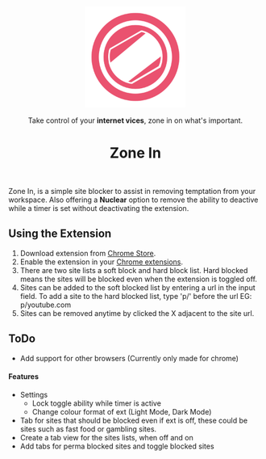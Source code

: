
<p align="center"><img src="https://github.com/Kcorb0/ZoneIn-SiteBlocker/blob/master/images/icon.png?raw=true" width="200" height="200" /><p/>

<p align="center">Take control of your <strong>internet vices</strong>, zone in on what's important.<p/>

<h1 align="center">Zone In</h1>
<br/>
<p>Zone In, is a simple site blocker to assist in removing temptation from your workspace. Also offering a <strong>Nuclear</strong> option to remove the ability to deactive while a timer is set without deactivating the extension.<p/>

## Using the Extension

1. Download extension from [Chrome Store](https://chrome.google.com/webstore/detail/zonein-site-blocker/idkgdfckmdenbikoeblknljoncogimkh).
1. Enable the extension in your [Chrome extensions](chrome://extensions/).
1. There are two site lists a soft block and hard block list. Hard blocked means the sites will be blocked even when the extension is toggled off.
1. Sites can be added to the soft blocked list by entering a url in the input field. To add a site to the hard blocked list, type 'p/' before the url EG: p/youtube.com
1. Sites can be removed anytime by clicked the X adjacent to the site url.

## ToDo
- Add support for other browsers (Currently only made for chrome)

#### Features
- Settings 
    - Lock toggle ability while timer is active
    - Change colour format of ext (Light Mode, Dark Mode)
- Tab for sites that should be blocked even if ext is off, these could be sites such as fast food or gambling sites.
- Create a tab view for the sites lists, when off and on
- Add tabs for perma blocked sites and toggle blocked sites